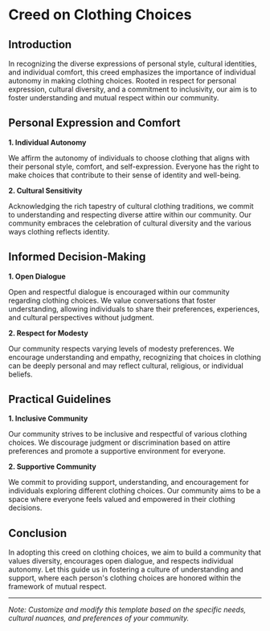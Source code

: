 # Creed on Clothing Choices

## Introduction

In recognizing the diverse expressions of personal style, cultural identities, and individual comfort, this creed emphasizes the importance of individual autonomy in making clothing choices. Rooted in respect for personal expression, cultural diversity, and a commitment to inclusivity, our aim is to foster understanding and mutual respect within our community.

## Personal Expression and Comfort

**1. Individual Autonomy**

   We affirm the autonomy of individuals to choose clothing that aligns with their personal style, comfort, and self-expression. Everyone has the right to make choices that contribute to their sense of identity and well-being.

**2. Cultural Sensitivity**

   Acknowledging the rich tapestry of cultural clothing traditions, we commit to understanding and respecting diverse attire within our community. Our community embraces the celebration of cultural diversity and the various ways clothing reflects identity.

## Informed Decision-Making

**1. Open Dialogue**

   Open and respectful dialogue is encouraged within our community regarding clothing choices. We value conversations that foster understanding, allowing individuals to share their preferences, experiences, and cultural perspectives without judgment.

**2. Respect for Modesty**

   Our community respects varying levels of modesty preferences. We encourage understanding and empathy, recognizing that choices in clothing can be deeply personal and may reflect cultural, religious, or individual beliefs.

## Practical Guidelines

**1. Inclusive Community**

   Our community strives to be inclusive and respectful of various clothing choices. We discourage judgment or discrimination based on attire preferences and promote a supportive environment for everyone.

**2. Supportive Community**

   We commit to providing support, understanding, and encouragement for individuals exploring different clothing choices. Our community aims to be a space where everyone feels valued and empowered in their clothing decisions.

## Conclusion

In adopting this creed on clothing choices, we aim to build a community that values diversity, encourages open dialogue, and respects individual autonomy. Let this guide us in fostering a culture of understanding and support, where each person's clothing choices are honored within the framework of mutual respect.

---
*Note: Customize and modify this template based on the specific needs, cultural nuances, and preferences of your community.*
